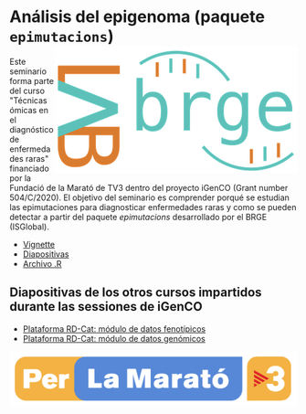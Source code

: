 # Análisis del epigenoma (paquete `epimutacions`) <img src="man/figures/logo.png" align="right" >

Este seminario forma parte del curso "Técnicas ómicas en el diagnóstico de enfermedades raras" financiado por la Fundació de la Marató de TV3 dentro del proyecto iGenCO (Grant number 504/C/2020). El objetivo del seminario es comprender porqué se estudian las epimutaciones para diagnosticar enfermedades raras y como se pueden detectar a partir del paquete _epimutacions_ desarrollado por el BRGE (ISGlobal).

+ [Vignette](https://isglobal-brge.github.io/course_epimutations/files/epimutacions_cast.html)
+ [Diapositivas](https://isglobal-brge.github.io/course_epimutations/files/PPT_Epimutacions.pdf)
+ [Archivo .R](https://github.com/isglobal-brge/course_epimutations/blob/main/epimutacions_cast.R)

## Diapositivas de los otros cursos impartidos durante las sessiones de iGenCO

+ [Plataforma RD-Cat: módulo de datos fenotípicos](https://isglobal-brge.github.io/course_epimutations/files/2022-11-14_iGENCO_WS_LeslieMatalonga.pdf)
+ [Plataforma RD-Cat: módulo de datos genómicos](https://isglobal-brge.github.io/course_epimutations/files/RD-Cat_genomics_GemmaBullich)

<img src="man/figures/marato.png" align="right" >
